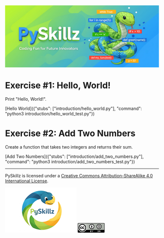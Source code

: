 ![PySkillz](../graphics/PySkillzBanner.png)

# Exercise #1: Hello, World!

Print "Hello, World!".

[Hello World]({"stubs": ["introduction/hello_world.py"], "command": "python3 introduction/hello_world_test.py"})


# Exercise #2: Add Two Numbers

Create a function that takes two integers and returns their sum.

[Add Two Numbers]({"stubs": ["introduction/add_two_numbers.py"], "command": "python3 introduction/add_two_numbers_test.py"})

************


PySkillz is licensed under a [Creative Commons Attribution-ShareAlike 4.0 International License](https://creativecommons.org/licenses/by-sa/4.0/).

![PySkillz](../graphics/PySkillzLogoSmallerYet.png) ![Creative Commons](../graphics/CreativeCommons.png)


